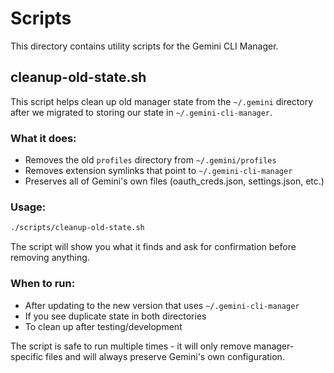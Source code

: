 # Scripts

This directory contains utility scripts for the Gemini CLI Manager.

## cleanup-old-state.sh

This script helps clean up old manager state from the `~/.gemini` directory after we migrated to storing our state in `~/.gemini-cli-manager`.

### What it does:
- Removes the old `profiles` directory from `~/.gemini/profiles`
- Removes extension symlinks that point to `~/.gemini-cli-manager`
- Preserves all of Gemini's own files (oauth_creds.json, settings.json, etc.)

### Usage:
```bash
./scripts/cleanup-old-state.sh
```

The script will show you what it finds and ask for confirmation before removing anything.

### When to run:
- After updating to the new version that uses `~/.gemini-cli-manager`
- If you see duplicate state in both directories
- To clean up after testing/development

The script is safe to run multiple times - it will only remove manager-specific files and will always preserve Gemini's own configuration.